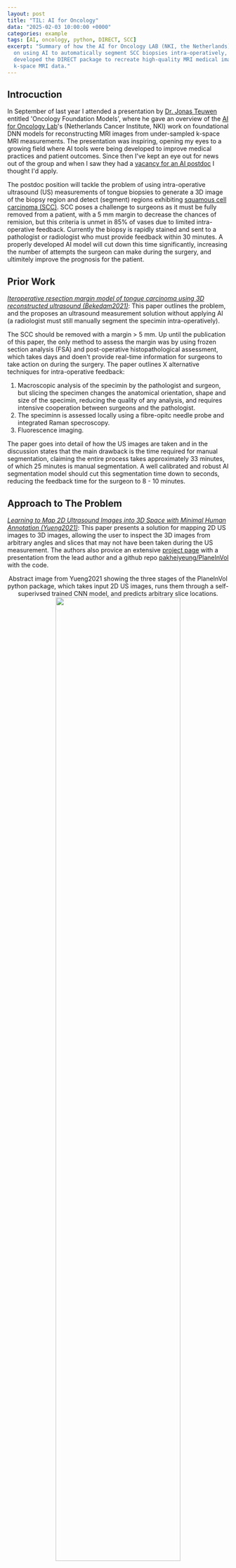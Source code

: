```yaml
---
layout: post
title: "TIL: AI for Oncology"
data: "2025-02-03 10:00:00 +0000"
categories: example
tags: [AI, oncology, python, DIRECT, SCC]
excerpt: "Summary of how the AI for Oncology LAB (NKI, the Netherlands) is planning
  on using AI to automatically segment SCC biopsies intra-operatively, and how they
  developed the DIRECT package to recreate high-quality MRI medical images from under-sampled
  k-space MRI data."
---
```


## Introcuction

In September of last year I attended a presentation by [Dr. Jonas Teuwen](https://www.nki.nl/research/find-a-researcher/groupleaders/jonas-teuwen/) entitled 'Oncology Foundation Models', where he gave an overview of the [AI for Oncology Lab](https://aiforoncology.nl)'s (Netherlands Cancer Institute, NKI) work on foundational DNN models for reconstructing MRI images from under-sampled k-space MRI measurements. The presentation was inspiring, opening my eyes to a growing field where AI tools were being developed to improve medical practices and patient outcomes. Since then I've kept an eye out for news out of the group and when I saw they had a [vacancy for an AI postdoc](https://aiforoncology.nl/vacancies/phdpostdoc-position-utilizing-artificial-intelligence-to-segment-echo-images-of-tongue-cancer-intraoperatively-to-facilitate-radical-resection/) I thought I'd apply.

The postdoc position will tackle the problem of using intra-operative ultrasound (US) measurements of tongue biopsies to generate a 3D image of the biopsy region and detect (segment) regions exhibiting [squamous cell carcinoma (SCC)](https://en.wikipedia.org/wiki/Squamous-cell_carcinoma). SCC poses a challenge to surgeons as it must be fully removed from a patient, with a 5 mm margin to decrease the chances of remision, but this criteria is unmet in 85% of vases due to limited intra-operative feedback. Currently the biopsy is rapidly stained and sent to a pathologist or radiologist who must provide feedback within 30 minutes. A properly developed AI model will cut down this time significantly, increasing the number of attempts the surgeon can make during the surgery, and ultimitely improve the prognosis for the patient.

## Prior Work

[_Iteroperative resection margin model of tongue carcinoma using 3D reconstructed ultrasound (Bekedam2021)_](https://www.sciencedirect.com/science/article/pii/S2667147621001436): This paper outlines the problem, and the proposes an ultrasound measurement solution without applying AI (a radiologist must still manually segment the specimin intra-operatively).

The SCC should be removed with a margin > 5 mm. Up until the publication of this paper, the only method to assess the margin was by using frozen section analysis (FSA) and post-operative histopathological assessment, which takes days and doen't provide real-time information for surgeons to take action on during the surgery. The paper outlines X alternative techniques for intra-operative feedback:

1. Macroscopic analysis of the specimin by the pathologist and surgeon, but slicing the specimen changes the anatomical orientation, shape and size of the specimin, reducing the quality of any analysis, and requires intensive cooperation between surgeons and the pathologist.
2. The speciminn is assessed locally using a fibre-opitc needle probe and integrated Raman specroscopy.
3. Fluorescence imaging.

The paper goes into detail of how the US images are taken and in the discussion states that the main drawback is the time required for manual segmentation, claiming the entire process takes approximately 33 minutes, of which 25 minutes is manual segmentation. A well calibrated and robust AI segmentation model should cut this segmentation time down to seconds, reducing the feedback time for the surgeon to 8 - 10 minutes.

## Approach to The Problem

[_Learning to Map 2D Ultrasound Images into 3D Space
with Minimal Human Annotation (Yueng2021)_](https://www.sciencedirect.com/science/article/abs/pii/S136184152100044X): This paper presents a solution for mapping 2D US images to 3D images, allowing the user to inspect the 3D images from arbitrary angles and slices that may not have been taken during the US measurement. The authors also provice an extensive [project page](https://pakheiyeung.github.io/PlaneInVol_wp/) with a presentation from the lead author and a github repo [pakheiyeung/PlaneInVol](https://github.com/pakheiyeung/PlaneInVol) with the code.

<div style="text-align: center;">
<p style="margin: 0; text-align: center; font-weight: normal">
    Abstract image from Yueng2021 showing the three stages of the PlaneInVol python package, which takes input 2D US images, runs them through a self-superivsed trained CNN model, and predicts arbitrary slice locations.
    </p>
   <img src="{{ site.baseurl }}/assets/posts/PlaneInVol_abstract_image.jpg" style="width: 75%;">
</div>

[_Detection of COVID-19 features in lung ultrasound images using deep neural networks (Zhao2024)_](https://www.nature.com/articles/s43856-024-00463-5): This paper outlines a U-net model to segment COVID-19 in lung US measurements.

<div style="text-align: center;">
<p style="margin: 0; text-align: center; font-weight: normal">
    Figure from Zhao2024 showing the U-net architecture used to detect COVID-19 in lung US measurements.
    </p>
   <img src="{{ site.baseurl }}/assets/posts/Zhao2024_U-net.png" style="width: 75%;">
</div>

[_Enhancing the reliability of deep learning-based head and neck tumour segmentation using uncertainty estimation with multi-modal images Ren2024_](https://iopscience.iop.org/article/10.1088/1361-6560/ad682d): This paper develops methods to quantifying uncertainty in multi-modal head and neck cancer segmentation models, allowing users to create 3D uncertainty maps that could help medical practicioners focus on high-uncertainty areas.

## Other Work From the Group

Some of the most interesting work out of the group is unrelated to SCC segmentation, but actualy deals with processing under-sampled or noisy k-space MRI data to high-quality images. Models can be used or fine-tuned on specific datasets using the [DIRECT](https://github.com/NKI-AI/direct) python package.

<div style="text-align: center;">
<p style="margin: 0; text-align: center; font-weight: normal">
    Slide taken from <a href="https://www.youtube.com/watch?v=Jl18e2XoHNI" target="_blank">Webinar 33 Accelerated MRI with AI by Jonas Teuwen</a> presented at European Society of Medical Imaging Informatics, showing the principle of how to transform raw, complex k-space MRI data into a mecical image.
    </p>
   <img src="{{ site.baseurl }}/assets/posts/k-space_to_MRI-image.png" style="width: 75%;">
</div>

<div style="text-align: center;">
<p style="margin: 0; text-align: center; font-weight: normal">
    Under-sampled k-space to save time during MRI measurement (decreasing cost, decreasing discomfort for the patient, and reducing artifacts caused by movement over time).
    </p>
   <img src="{{ site.baseurl }}/assets/posts/subsampled-k-space_to_MRI-image.png" style="width: 75%;">
</div>

<div style="text-align: center;">
<p style="margin: 0; text-align: center; font-weight: normal">
    Showing the performance using a "zero-filled" model (no interpolation of missing k-space), CS (Compressed Sensing) model using BART and RIM (recurrent inference machine) using DIRECT.
    </p>
   <img src="{{ site.baseurl }}/assets/posts/direct_models.png" style="width: 75%;">
</div>

DIRECT uses MRI phyiscs as prior knowledge, sampling masks, MRI machine sensitivity masks and a complicated update function (using ReLU convolutional layers, gated recurrent units (GRU)) in a recurrent inference machine (RIM) model to increase the quality of generated MRI images.
